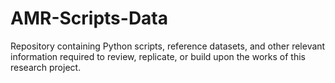 # AMR-Scripts-Data
Repository containing Python scripts, reference datasets, and other relevant information required to review, replicate, or build upon the works of this research project. 
